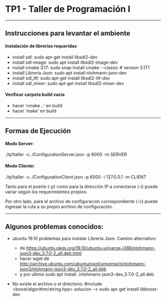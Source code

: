 # TP1 - Taller de Programación I

--------------------------------------------------------------------------------------------------------
## Instrucciones para levantar el ambiente

#### Instalación de librerías requeridas
- install sdl: sudo apt-get install libsdl2-dev
- install sdl-image: sudo apt install libsdl2-image-dev
- install cmake 3.17: sudo snap install cmake --classic # version 3.17.1
- install Libreria Json: sudo apt install nlohmann-json-dev
- install sdl_ttf: sudo apt-get install libsdl2-ttf-dev
- install sdl_mixer: sudo apt-get install libsdl2-mixer-dev

#### Verificar carpeta build vacia
- hacer 'cmake ..' en build
- hacer 'make' en build


--------------------------------------------------------------------------------------------------------
## Formas de Ejecución

#### Modo Server:
./tp1taller -c../ConfigurationServer.json -p 6000 -m SERVER

#### Modo Cliente:
./tp1taller -c../ConfigurationClient.json -p 6000 -i 127.0.0.1 -m CLIENT

Tanto para el puerto (_-p_) como para la dirección IP a conectarse (_-i_) puede variar según los requerimientos propios.

Por otro lado, para el archivo de configuración correspondiente (_-c_) puede ingresar la ruta a su propio archivo de configuración.

--------------------------------------------------------------------------------------------------------

## Algunos problemas conocidos:

- ubuntu 19.10 problemas para instalar Libreria Json. Camino alternativo: 
    - de https://ubuntu.pkgs.org/19.10/ubuntu-universe-i386/nlohmann-json3-dev_3.7.0-2_all.deb.html
    - hacer wget de http://archive.ubuntu.com/ubuntu/pool/universe/n/nlohmann-json3/nlohmann-json3-dev_3.7.0-2_all.deb
    - y por ultimo sudo apt install ./nlohmann-json3-dev_3.7.0-2_all.deb


- No existe el archivo o el directorio: #include <boost/algorithm/string.hpp>
 solucion --> sudo apt-get install libboost-dev
